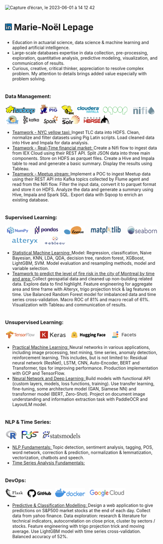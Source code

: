 <p align=”center”> 
<img width="774" alt="Capture d’écran, le 2023-06-01 à 14 12 42" src="https://github.com/MNLepage08/MNLepage08/assets/113123425/f9763d84-c05f-4a92-9769-99e4cf8c5ea2">
</p>


# [<img src="https://github.com/MNLepage08/MNLepage08/blob/main/Images/linkedin.png" width="22">](https://www.linkedin.com/in/marienoellepage/)    Marie-Noël Lepage


##### 
  - Education in actuarial science, data science & machine learning and applied artificial intelligence.
  - Large-scale databases expertise in data collection, pre-processing, exploration, quantitative analysis, predictive modeling, visualization, and communication of results.  
  - Curious, creative, critical thinker, appreciation to resolve complex problem. My attention to details brings added value especially with problem solving.


#
### Data Management:
  <img src="https://github.com/MNLepage08/MNLepage08/blob/main/Images/Hadoop.png" title="Hadoop" alt="Java" width="100" height="30"/>&nbsp;
  <img src="https://github.com/MNLepage08/MNLepage08/blob/main/Images/Pig.png" title="Pig" alt="Java" width="70" height="33"/>&nbsp;
  <img src="https://github.com/MNLepage08/MNLepage08/blob/main/Images/Hive.png" title="Hive" alt="Java" width="40" height="30"/>&nbsp;
  <img src="https://github.com/MNLepage08/MNLepage08/blob/main/Images/cloudera_impala.png" title="Impala" alt="Java" width="80" height="30"/>&nbsp;
  <img src="https://github.com/MNLepage08/MNLepage08/blob/main/Images/Sqoop.png" title="Sqoop" alt="Java" width="80" height="25"/>&nbsp;&nbsp;&nbsp;&nbsp;
  <img src="https://github.com/MNLepage08/MNLepage08/blob/main/Images/Nifi.png" title="Nifi" alt="Java" width="70" height="25"/>&nbsp;&nbsp;
  <img src="https://github.com/MNLepage08/MNLepage08/blob/main/Images/Flume.png" title="Flume" alt="Java" width="50" height="30"/>&nbsp;
  <img src="https://github.com/MNLepage08/MNLepage08/blob/main/Images/Kafka.png" title="Kafka" alt="Java" width="55" height="30"/>&nbsp;&nbsp;
  <img src="https://github.com/MNLepage08/MNLepage08/blob/main/Images/Spark.png" title="Spark" alt="Java" width="50" height="30"/>&nbsp;&nbsp;
  <img src="https://github.com/MNLepage08/MNLepage08/blob/main/Images/Solr.png" title="Solr" alt="Java" width="60" height="30"/>&nbsp;&nbsp;
  <img src="https://github.com/MNLepage08/MNLepage08/blob/main/Images/Hbase.png" title="HBase" alt="Java" width="85" height="30"/>
  
  - [Teamwork - NYC yellow taxi: ](https://github.com/MNLepage08/Project-Report/blob/main/GR_05-F2021A2.pdf) Ingest TLC data into HDFS. Clean, normalize and filter datasets using Pig Latin scripts. Load cleaned data into Hive and Impala for data analysis.
  - [Teamwork - Real-Time financial market: ](https://github.com/MNLepage08/Project-Report/blob/main/GR_05-F2021A2.pdf)Create a Nifi flow to ingest data from IEX Cloud using their REST API. Split JSON data into three main components. Store on HDFS as parquet files. Create a Hive and Impala table to read and generate a basic summary. Display the results using Tableau.
  - [Teamwork - Meetup stream: ](https://github.com/MNLepage08/Project-Report/blob/main/GR_05-F2021A3.pdf)Implement a POC to ingest Meetup data using their REST API into Kafka topics collected by Flume agent and read from the Nifi flow. Filter the input data, convert it to parquet format and store it on HDFS. Analyze the data and generate a summary using Hive, Impala and Spark SQL. Export data with Sqoop to enrich an existing database.


#
### Supervised Learning:
  <img src="https://github.com/MNLepage08/MNLepage08/blob/main/Images/Numpy.png" title="Numpy" alt="Java" width="80" height="30"/>&nbsp;&nbsp;&nbsp;
  <img src="https://github.com/MNLepage08/MNLepage08/blob/main/Images/Pandas.png" title="Pandas" alt="Java" width="80" height="30"/>&nbsp;&nbsp;&nbsp;
  <img src="https://github.com/MNLepage08/MNLepage08/blob/main/Images/Scikit-Learn.png" title="Scikit-Learn" alt="Java" width="70" height="30"/>&nbsp;&nbsp;&nbsp;&nbsp;
  <img src="https://github.com/MNLepage08/MNLepage08/blob/main/Images/Matplotlib.png" title="Matplotlib" alt="Java" width="100" height="30"/>&nbsp;&nbsp;&nbsp;&nbsp;
  <img src="https://github.com/MNLepage08/MNLepage08/blob/main/Images/Seaborn.png" title="Seaborn" alt="Java" width="100" height="30"/>&nbsp;&nbsp;&nbsp;&nbsp;
  <img src="https://github.com/MNLepage08/MNLepage08/blob/main/Images/alteryx.png" title="Alteryx" alt="Java" width="90" height="25"/>&nbsp;&nbsp;&nbsp;&nbsp;
  <img src="https://github.com/MNLepage08/MNLepage08/blob/main/Images/Tableau.png" title="Tableau" alt="Java" width="70" height="30"/>&nbsp;

  - [Statistical Machine Learning: ](https://github.com/MNLepage08/YCBS-255) Model: Regression, classification, Naive Bayesian, KNN, LDA, QDA, decision tree, random forest, XGBoost, LightGBM, SVM. Model evaluation and resampling methods, model and variable selection.
  - [Teamwork to predict the level of fire risk in the city of Montreal by time and area: ](https://github.com/MNLepage08/Project-Report/blob/main/Executive%20Report.pdf) Collect geospatial data and cleaned up non-building related data. Explore data to find highlight. Feature engineering for aggregate area and time frame with Alteryx, trigo projection trick & lag features on time. Use Balanced Random Forest model for imbalanced data and time series cross-validation. Macro ROC of 81% and macro recall of 61%. Visualization with Tableau and communication of results.


#
### Unsupervised Learning:
<img src="https://github.com/MNLepage08/MNLepage08/blob/main/Images/TensorFlow.png" title="TensorFlow" alt="Java" width="100" height="30"/>&nbsp;&nbsp;
<img src="https://github.com/MNLepage08/MNLepage08/blob/main/Images/Keras.png" title="Keras" alt="Java" width="90" height="30"/>&nbsp;&nbsp;
<img src="https://github.com/MNLepage08/MNLepage08/blob/main/Images/Hugging%20Face.png" title="Hugging Face" alt="Java" width="120" height="30"/>&nbsp;&nbsp;
<img src="https://github.com/MNLepage08/MNLepage08/blob/main/Images/Facets.png" title="Facets" alt="Java" width="90" height="30"/>&nbsp;

  - [Practical Machine Learning: ](https://github.com/MNLepage08/YCBS-258)Neural networks in various applications, including image processing, text mining, time series, anomaly detection, reinforcement learning. This includes, but is not limited to: Residual neural network (ResNet), LSTM, CNN, Auto-Encoder, BERT and Transformer, tips for improving performance. Production implementation with GCP and TensorFlow.
  - [Neural Network and Deep Learning: ](https://github.com/MNLepage08/YCNG-229)Build models with functional API (custom layers, models, loss functions, training). Use transfer learning, fine-tuning, some architecture model (GAN, Siamese NN) and transformer model (BERT, Zero-Shot). Project on document image understanding and information extraction task with PaddleOCR and LayoutLM model.


#
### NLP & Time Series:
<img src="https://github.com/MNLepage08/MNLepage08/blob/main/Images/R.png" title="R" alt="Java" width="40" height="30"/>&nbsp;&nbsp;
<img src="https://github.com/MNLepage08/MNLepage08/blob/main/Images/Pyts.png" title="Pyts" alt="Java" width="60" height="30"/>&nbsp;
<img src="https://github.com/MNLepage08/MNLepage08/blob/main/Images/StatsModels.png" title="Statsmodels" alt="Java" width="130" height="30"/>&nbsp;&nbsp;

  - [NLP Fundamentals: ](https://github.com/MNLepage08/YCNG-232)Topic detection, sentiment analysis, tagging, POS, word network, correction & prediction, normalization & lemmatization, vectorization, chatbots and speech. 
  - [Time Series Analysis Fundamentals: ](https://github.com/MNLepage08/YCNG-233)


#
### DevOps:
<img src="https://github.com/MNLepage08/MNLepage08/blob/main/Images/Flask.png" title="Flask" alt="Java" width="60" height="30"/>&nbsp;&nbsp;
<img src="https://github.com/MNLepage08/MNLepage08/blob/main/Images/GitHub.png" title="GitHub" alt="Java" width="80" height="27"/>&nbsp;&nbsp;
<img src="https://github.com/MNLepage08/MNLepage08/blob/main/Images/Docker.png" title="Docker" alt="Java" width="100" height="30"/>&nbsp;&nbsp;
<img src="https://github.com/MNLepage08/MNLepage08/blob/main/Images/GCP.png" title="GCP" alt="Java" width="120" height="30"/>&nbsp;&nbsp;

  - [Predictive & Classification Modelling: ](https://github.com/MNLepage08/YCNG-228)Design a web application to give predictions on S&P500 market stocks at the end of each day. Collect data from yahoo finance. Data exploration: research & literature for technical indicators, autocorrelation on close price, cluster by sectors / stocks.  Feature engineering with trigo projection trick and moving average. Use LightGBM model with time series cross-validation. Balanced accuracy of 52%.


<!--
**MNLepage08/MNLepage08** is a ✨ _special_ ✨ repository because its `README.md` (this file) appears on your GitHub profile.

Here are some ideas to get you started:

- 🔭 I’m currently working on ...
- 🌱 I’m currently learning ...
- 👯 I’m looking to collaborate on ...
- 🤔 I’m looking for help with ...
- 💬 Ask me about ...
- 📫 How to reach me: ...
- 😄 Pronouns: ...
- ⚡ Fun fact: ...
-->
